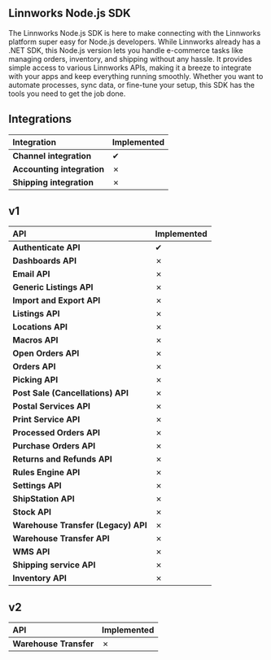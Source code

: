 Linnworks Node.js SDK
---
The Linnworks Node.js SDK is here to make connecting with the Linnworks platform super easy for Node.js developers. While Linnworks already has a .NET SDK, this Node.js version lets you handle e-commerce tasks like managing orders, inventory, and shipping without any hassle. It provides simple access to various Linnworks APIs, making it a breeze to integrate with your apps and keep everything running smoothly. Whether you want to automate processes, sync data, or fine-tune your setup, this SDK has the tools you need to get the job done.

Integrations
---
| Integration                  | Implemented |
|:-----------------------------|:------------|
| **Channel integration**      | ✔           |
| **Accounting integration**   | ✗           |
| **Shipping integration**     | ✗           |

v1
---
| API                                        | Implemented |
|:-------------------------------------------|:------------|
| **Authenticate API**                       | ✔           |
| **Dashboards API**                         | ✗           |
| **Email API**                              | ✗           |
| **Generic Listings API**                   | ✗           |
| **Import and Export API**                  | ✗           |
| **Listings API**                           | ✗           |
| **Locations API**                          | ✗           |
| **Macros API**                             | ✗           |
| **Open Orders API**                        | ✗           |
| **Orders API**                             | ✗           |
| **Picking API**                            | ✗           |
| **Post Sale (Cancellations) API**          | ✗           |
| **Postal Services API**                    | ✗           |
| **Print Service API**                      | ✗           |
| **Processed Orders API**                   | ✗           |
| **Purchase Orders API**                    | ✗           |
| **Returns and Refunds API**                | ✗           |
| **Rules Engine API**                       | ✗           |
| **Settings API**                           | ✗           |
| **ShipStation API**                        | ✗           |
| **Stock API**                              | ✗           |
| **Warehouse Transfer (Legacy) API**        | ✗           |
| **Warehouse Transfer API**                 | ✗           |
| **WMS API**                                | ✗           |
| **Shipping service API**                   | ✗           |
| **Inventory API**                          | ✗           |

v2
---
| API                    | Implemented |
|:-----------------------|:------------|
| **Warehouse Transfer** | ✗           |
